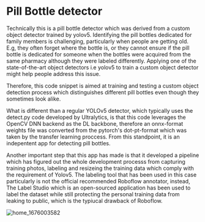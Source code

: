 # Pill Bottle detector
Technically this is a pill bottle detector which was derived from a custom object detector trained by yolov5. Identifying the pill bottles dedicated for family members is challenging, particularly when people are getting old. E.g, they often forget where the bottle is, or they cannot ensure if the pill bottle is dedicated for someone when the bottles were acquired from the same pharmacy although they were labeled differently. Applying one of the state-of-the-art object detectors i.e yolov5 to train a custom object detector might help people address this issue.   

Therefore, this code snippet is aimed at training and testing a custom object detection process which distinguishes different pill bottles even though they sometimes look alike.     

What is different than a regular YOLOv5 detector, which typically uses the detect.py code developed by Ultralytics, is that this code leverages the OpenCV DNN backend as the DL backbone, therefore an onnx-format weights file was converted from the pytorch's dot-pt-format which was taken by the transfer learning proccess. From this standpoint, it is an indepentent app for detecting pill bottles. 

Another important step that this app has made is that it developed a pipeline which has figured out the whole development processs from capturing training photos, labeling and resizeing the training data which comply with the requirement of Yolov5. The labeling tool that has been used in this case particularly is not the official recommended Roboflow annotator, instead, The Label Studio which is an open-sourced application has been used to label the dataset while still protecting the personal training data from leaking to public, which is the typiucal drawback of Roboflow.  

![home_1676003582](https://user-images.githubusercontent.com/99988506/218037589-9625cb12-f613-4b45-b31b-fb9bb86078d5.jpg)

